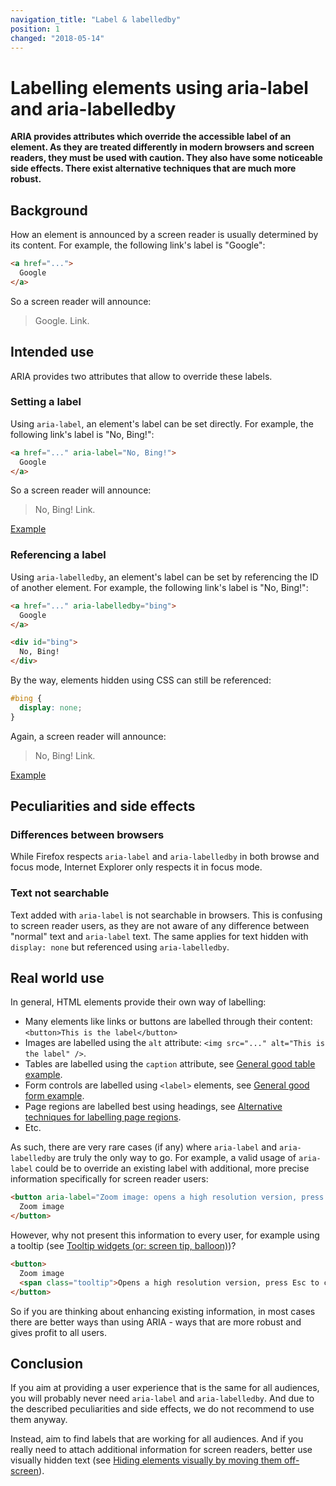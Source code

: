 ```yaml
---
navigation_title: "Label & labelledby"
position: 1
changed: "2018-05-14"
---
```


# Labelling elements using aria-label and aria-labelledby

**ARIA provides attributes which override the accessible label of an element. As they are treated differently in modern browsers and screen readers, they must be used with caution. They also have some noticeable side effects. There exist alternative techniques that are much more robust.**

## Background

How an element is announced by a screen reader is usually determined by its content. For example, the following link's label is "Google":

```html
<a href="...">
  Google
</a>
```

So a screen reader will announce:

> Google. Link.

## Intended use

ARIA provides two attributes that allow to override these labels.

### Setting a label

Using `aria-label`, an element's label can be set directly. For example, the following link's label is "No, Bing!":

```html
<a href="..." aria-label="No, Bing!">
  Google
</a>
```

So a screen reader will announce:

> No, Bing! Link.

[Example](_examples/labelling-an-element-using-aria-label)

### Referencing a label

Using `aria-labelledby`, an element's label can be set by referencing the ID of another element. For example, the following link's label is "No, Bing!":

```html
<a href="..." aria-labelledby="bing">
  Google
</a>

<div id="bing">
  No, Bing!
</div>
```

By the way, elements hidden using CSS can still be referenced:

```css
#bing {
  display: none;
}
```

Again, a screen reader will announce:

> No, Bing! Link.

[Example](_examples/labelling-an-element-using-aria-labelledby)

## Peculiarities and side effects

### Differences between browsers

While Firefox respects `aria-label` and `aria-labelledby` in both browse and focus mode, Internet Explorer only respects it in focus mode.

### Text not searchable

Text added with `aria-label` is not searchable in browsers. This is confusing to screen reader users, as they are not aware of any difference between "normal" text and `aria-label` text. The same applies for text hidden with `display: none` but referenced using `aria-labelledby`.

## Real world use

In general, HTML elements provide their own way of labelling:

- Many elements like links or buttons are labelled through their content: `<button>This is the label</button>`
- Images are labelled using the `alt` attribute: `<img src="..." alt="This is the label" />`.
- Tables are labelled using the `caption` attribute, see [General good table example](/examples/tables/good-example).
- Form controls are labelled using `<label>` elements, see [General good form example](/examples/forms/good-example).
- Page regions are labelled best using headings, see [Alternative techniques for labelling page regions](/examples/headings/alternative-techniques).
- Etc.

As such, there are very rare cases (if any) where `aria-label` and `aria-labelledby` are truly the only way to go. For example, a valid usage of `aria-label` could be to override an existing label with additional, more precise information specifically for screen reader users:

```html
<button aria-label="Zoom image: opens a high resolution version, press Esc to close">
  Zoom image
</button>
```

However, why not present this information to every user, for example using a tooltip (see [Tooltip widgets (or: screen tip, balloon)](/examples/widgets/tooltips))?

```html
<button>
  Zoom image
  <span class="tooltip">Opens a high resolution version, press Esc to close</span>
</button>
```

So if you are thinking about enhancing existing information, in most cases there are better ways than using ARIA - ways that are more robust and gives profit to all users.

## Conclusion

If you aim at providing a user experience that is the same for all audiences, you will probably never need `aria-label` and `aria-labelledby`. And due to the described peculiarities and side effects, we do not recommend to use them anyway.

Instead, aim to find labels that are working for all audiences. And if you really need to attach additional information for screen readers, better use visually hidden text (see [Hiding elements visually by moving them off-screen](/examples/hiding-elements/visually)).
